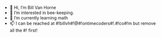 - 👋 Hi, I’m Bill Van Horne
- 👀 I’m interested in bee-keeping.
- 🌱 I’m currently learning math
- 📫 I can be reached at #!billvh#!@#!ontimecoders#!.#!co#!m but remove all the #! first!

<!---
billvh-otc/billvh-otc is a ✨ special ✨ repository because its `README.md` (this file) appears on your GitHub profile.
You can click the Preview link to take a look at your changes.
--->

